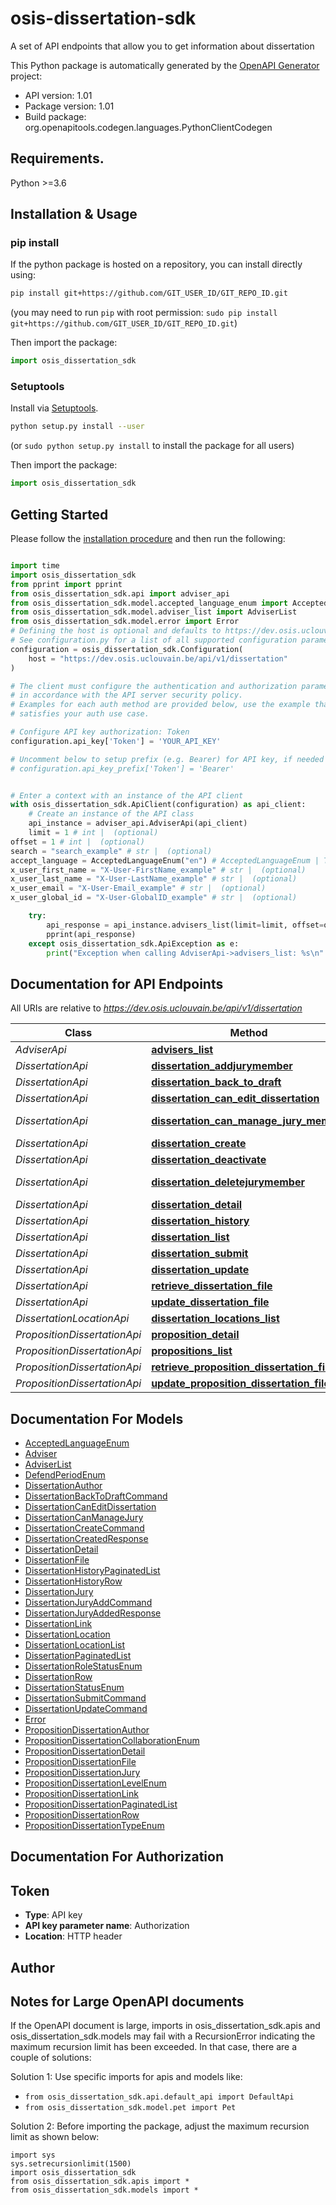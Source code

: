 # osis-dissertation-sdk
A set of API endpoints that allow you to get information about dissertation

This Python package is automatically generated by the [OpenAPI Generator](https://openapi-generator.tech) project:

- API version: 1.01
- Package version: 1.01
- Build package: org.openapitools.codegen.languages.PythonClientCodegen

## Requirements.

Python >=3.6

## Installation & Usage
### pip install

If the python package is hosted on a repository, you can install directly using:

```sh
pip install git+https://github.com/GIT_USER_ID/GIT_REPO_ID.git
```
(you may need to run `pip` with root permission: `sudo pip install git+https://github.com/GIT_USER_ID/GIT_REPO_ID.git`)

Then import the package:
```python
import osis_dissertation_sdk
```

### Setuptools

Install via [Setuptools](http://pypi.python.org/pypi/setuptools).

```sh
python setup.py install --user
```
(or `sudo python setup.py install` to install the package for all users)

Then import the package:
```python
import osis_dissertation_sdk
```

## Getting Started

Please follow the [installation procedure](#installation--usage) and then run the following:

```python

import time
import osis_dissertation_sdk
from pprint import pprint
from osis_dissertation_sdk.api import adviser_api
from osis_dissertation_sdk.model.accepted_language_enum import AcceptedLanguageEnum
from osis_dissertation_sdk.model.adviser_list import AdviserList
from osis_dissertation_sdk.model.error import Error
# Defining the host is optional and defaults to https://dev.osis.uclouvain.be/api/v1/dissertation
# See configuration.py for a list of all supported configuration parameters.
configuration = osis_dissertation_sdk.Configuration(
    host = "https://dev.osis.uclouvain.be/api/v1/dissertation"
)

# The client must configure the authentication and authorization parameters
# in accordance with the API server security policy.
# Examples for each auth method are provided below, use the example that
# satisfies your auth use case.

# Configure API key authorization: Token
configuration.api_key['Token'] = 'YOUR_API_KEY'

# Uncomment below to setup prefix (e.g. Bearer) for API key, if needed
# configuration.api_key_prefix['Token'] = 'Bearer'


# Enter a context with an instance of the API client
with osis_dissertation_sdk.ApiClient(configuration) as api_client:
    # Create an instance of the API class
    api_instance = adviser_api.AdviserApi(api_client)
    limit = 1 # int |  (optional)
offset = 1 # int |  (optional)
search = "search_example" # str |  (optional)
accept_language = AcceptedLanguageEnum("en") # AcceptedLanguageEnum | The header advertises which languages the client is able to understand, and which locale variant is preferred. (By languages, we mean natural languages, such as English, and not programming languages.)  (optional)
x_user_first_name = "X-User-FirstName_example" # str |  (optional)
x_user_last_name = "X-User-LastName_example" # str |  (optional)
x_user_email = "X-User-Email_example" # str |  (optional)
x_user_global_id = "X-User-GlobalID_example" # str |  (optional)

    try:
        api_response = api_instance.advisers_list(limit=limit, offset=offset, search=search, accept_language=accept_language, x_user_first_name=x_user_first_name, x_user_last_name=x_user_last_name, x_user_email=x_user_email, x_user_global_id=x_user_global_id)
        pprint(api_response)
    except osis_dissertation_sdk.ApiException as e:
        print("Exception when calling AdviserApi->advisers_list: %s\n" % e)
```

## Documentation for API Endpoints

All URIs are relative to *https://dev.osis.uclouvain.be/api/v1/dissertation*

Class | Method | HTTP request | Description
------------ | ------------- | ------------- | -------------
*AdviserApi* | [**advisers_list**](docs/AdviserApi.md#advisers_list) | **GET** /advisers | 
*DissertationApi* | [**dissertation_addjurymember**](docs/DissertationApi.md#dissertation_addjurymember) | **POST** /dissertations/{uuid}/jury | 
*DissertationApi* | [**dissertation_back_to_draft**](docs/DissertationApi.md#dissertation_back_to_draft) | **POST** /dissertations/{uuid}/back_to_draft | 
*DissertationApi* | [**dissertation_can_edit_dissertation**](docs/DissertationApi.md#dissertation_can_edit_dissertation) | **GET** /dissertations/{uuid}/can_edit_dissertation | 
*DissertationApi* | [**dissertation_can_manage_jury_member**](docs/DissertationApi.md#dissertation_can_manage_jury_member) | **GET** /dissertations/{uuid}/can_manage_jury_member | 
*DissertationApi* | [**dissertation_create**](docs/DissertationApi.md#dissertation_create) | **POST** /dissertations | 
*DissertationApi* | [**dissertation_deactivate**](docs/DissertationApi.md#dissertation_deactivate) | **DELETE** /dissertations/{uuid}/ | 
*DissertationApi* | [**dissertation_deletejurymember**](docs/DissertationApi.md#dissertation_deletejurymember) | **DELETE** /dissertations/{uuid}/jury/{uuid_jury_member}/ | 
*DissertationApi* | [**dissertation_detail**](docs/DissertationApi.md#dissertation_detail) | **GET** /dissertations/{uuid}/ | 
*DissertationApi* | [**dissertation_history**](docs/DissertationApi.md#dissertation_history) | **GET** /dissertations/{uuid}/history | 
*DissertationApi* | [**dissertation_list**](docs/DissertationApi.md#dissertation_list) | **GET** /dissertations | 
*DissertationApi* | [**dissertation_submit**](docs/DissertationApi.md#dissertation_submit) | **POST** /dissertations/{uuid}/submit | 
*DissertationApi* | [**dissertation_update**](docs/DissertationApi.md#dissertation_update) | **PUT** /dissertations/{uuid}/ | 
*DissertationApi* | [**retrieve_dissertation_file**](docs/DissertationApi.md#retrieve_dissertation_file) | **GET** /dissertations/{uuid}/file | 
*DissertationApi* | [**update_dissertation_file**](docs/DissertationApi.md#update_dissertation_file) | **PUT** /dissertations/{uuid}/file | 
*DissertationLocationApi* | [**dissertation_locations_list**](docs/DissertationLocationApi.md#dissertation_locations_list) | **GET** /dissertation_locations | 
*PropositionDissertationApi* | [**proposition_detail**](docs/PropositionDissertationApi.md#proposition_detail) | **GET** /propositions/{uuid}/ | 
*PropositionDissertationApi* | [**propositions_list**](docs/PropositionDissertationApi.md#propositions_list) | **GET** /propositions | 
*PropositionDissertationApi* | [**retrieve_proposition_dissertation_file**](docs/PropositionDissertationApi.md#retrieve_proposition_dissertation_file) | **GET** /propositions/{uuid}/file | 
*PropositionDissertationApi* | [**update_proposition_dissertation_file**](docs/PropositionDissertationApi.md#update_proposition_dissertation_file) | **PUT** /propositions/{uuid}/file | 


## Documentation For Models

 - [AcceptedLanguageEnum](docs/AcceptedLanguageEnum.md)
 - [Adviser](docs/Adviser.md)
 - [AdviserList](docs/AdviserList.md)
 - [DefendPeriodEnum](docs/DefendPeriodEnum.md)
 - [DissertationAuthor](docs/DissertationAuthor.md)
 - [DissertationBackToDraftCommand](docs/DissertationBackToDraftCommand.md)
 - [DissertationCanEditDissertation](docs/DissertationCanEditDissertation.md)
 - [DissertationCanManageJury](docs/DissertationCanManageJury.md)
 - [DissertationCreateCommand](docs/DissertationCreateCommand.md)
 - [DissertationCreatedResponse](docs/DissertationCreatedResponse.md)
 - [DissertationDetail](docs/DissertationDetail.md)
 - [DissertationFile](docs/DissertationFile.md)
 - [DissertationHistoryPaginatedList](docs/DissertationHistoryPaginatedList.md)
 - [DissertationHistoryRow](docs/DissertationHistoryRow.md)
 - [DissertationJury](docs/DissertationJury.md)
 - [DissertationJuryAddCommand](docs/DissertationJuryAddCommand.md)
 - [DissertationJuryAddedResponse](docs/DissertationJuryAddedResponse.md)
 - [DissertationLink](docs/DissertationLink.md)
 - [DissertationLocation](docs/DissertationLocation.md)
 - [DissertationLocationList](docs/DissertationLocationList.md)
 - [DissertationPaginatedList](docs/DissertationPaginatedList.md)
 - [DissertationRoleStatusEnum](docs/DissertationRoleStatusEnum.md)
 - [DissertationRow](docs/DissertationRow.md)
 - [DissertationStatusEnum](docs/DissertationStatusEnum.md)
 - [DissertationSubmitCommand](docs/DissertationSubmitCommand.md)
 - [DissertationUpdateCommand](docs/DissertationUpdateCommand.md)
 - [Error](docs/Error.md)
 - [PropositionDissertationAuthor](docs/PropositionDissertationAuthor.md)
 - [PropositionDissertationCollaborationEnum](docs/PropositionDissertationCollaborationEnum.md)
 - [PropositionDissertationDetail](docs/PropositionDissertationDetail.md)
 - [PropositionDissertationFile](docs/PropositionDissertationFile.md)
 - [PropositionDissertationJury](docs/PropositionDissertationJury.md)
 - [PropositionDissertationLevelEnum](docs/PropositionDissertationLevelEnum.md)
 - [PropositionDissertationLink](docs/PropositionDissertationLink.md)
 - [PropositionDissertationPaginatedList](docs/PropositionDissertationPaginatedList.md)
 - [PropositionDissertationRow](docs/PropositionDissertationRow.md)
 - [PropositionDissertationTypeEnum](docs/PropositionDissertationTypeEnum.md)


## Documentation For Authorization


## Token

- **Type**: API key
- **API key parameter name**: Authorization
- **Location**: HTTP header


## Author




## Notes for Large OpenAPI documents
If the OpenAPI document is large, imports in osis_dissertation_sdk.apis and osis_dissertation_sdk.models may fail with a
RecursionError indicating the maximum recursion limit has been exceeded. In that case, there are a couple of solutions:

Solution 1:
Use specific imports for apis and models like:
- `from osis_dissertation_sdk.api.default_api import DefaultApi`
- `from osis_dissertation_sdk.model.pet import Pet`

Solution 2:
Before importing the package, adjust the maximum recursion limit as shown below:
```
import sys
sys.setrecursionlimit(1500)
import osis_dissertation_sdk
from osis_dissertation_sdk.apis import *
from osis_dissertation_sdk.models import *
```

